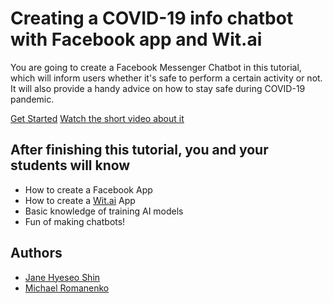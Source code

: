 # Creating a COVID-19 info chatbot with Facebook app and Wit.ai

You are going to create a Facebook Messenger Chatbot in this tutorial, which will inform users whether it's safe to perform a certain activity or not. It will also provide a handy advice on how to stay safe during COVID-19 pandemic. 

[Get Started](https://romanenko.github.io/covid19-safety-information/)
[Watch the short video about it](https://www.youtube.com/watch?v=FrucqUNOy9A)

## After finishing this tutorial, you and your students will know

- How to create a Facebook App
- How to create a [Wit.ai](http://wit.ai) App
- Basic knowledge of training AI models
- Fun of making chatbots!

## Authors

- [Jane Hyeseo Shin](https://github.com/janeshin059)
- [Michael Romanenko](https://michael.romanenko.kg/)


